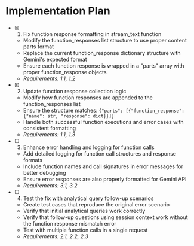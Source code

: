 # Implementation Plan

- [x] 1. Fix function response formatting in stream_text function





  - Modify the function_responses list structure to use proper content parts format
  - Replace the current function_response dictionary structure with Gemini's expected format
  - Ensure each function response is wrapped in a "parts" array with proper function_response objects
  - _Requirements: 1.1, 1.2_

- [x] 2. Update function response collection logic





  - Modify how function responses are appended to the function_responses list
  - Ensure the structure matches: `{"parts": [{"function_response": {"name": str, "response": dict}}]}`
  - Handle both successful function executions and error cases with consistent formatting
  - _Requirements: 1.1, 1.3_

- [ ] 3. Enhance error handling and logging for function calls
  - Add detailed logging for function call structures and response formats
  - Include function names and call signatures in error messages for better debugging
  - Ensure error responses are also properly formatted for Gemini API
  - _Requirements: 3.1, 3.2_

- [ ] 4. Test the fix with analytical query follow-up scenarios
  - Create test cases that reproduce the original error scenario
  - Verify that initial analytical queries work correctly
  - Verify that follow-up questions using session context work without the function response mismatch error
  - Test with multiple function calls in a single request
  - _Requirements: 2.1, 2.2, 2.3_